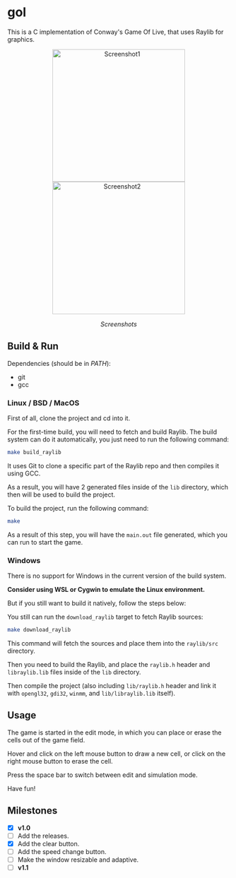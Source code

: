 # gol
This is a C implementation of Conway's Game Of Live, that uses Raylib for graphics.

<div align="center"> 
  <img width="300px" src="https://i.postimg.cc/pXyftt8L/image2.jpg" alt="Screenshot1"/>
   <img width="300px" src="https://i.postimg.cc/MHLjGvRK/image.jpg" alt="Screenshot2"/>
  <i><p>Screenshots</p></i>
</div>

## Build & Run
Dependencies (should be in *PATH*):
- git
- gcc

### Linux / BSD / MacOS
First of all, clone the project and cd into it.

For the first-time build, you will need to fetch and build Raylib.
The build system can do it automatically, you just need to run the following command:

```sh
make build_raylib
```

It uses Git to clone a specific part of the Raylib repo and then compiles it using GCC.

As a result, you will have 2 generated files inside of the `lib` directory, which then will be used to build the project.

To build the project, run the following command:

```sh
make
```

As a result of this step, you will have the `main.out` file generated, which you can run to start the game.

### Windows
There is no support for Windows in the current version of the build system.

**Consider using WSL or Cygwin to emulate the Linux environment.**

But if you still want to build it natively, follow the steps below:

You still can run the `download_raylib` target to fetch Raylib sources:

```sh
make download_raylib
```

This command will fetch the sources and place them into the `raylib/src` directory.

Then you need to build the Raylib, and place the `raylib.h` header and `libraylib.lib` files inside of the `lib` directory.

Then compile the project (also including `lib/raylib.h` header and link it with `opengl32`, `gdi32`, `winmm`, and `lib/libraylib.lib` itself).

## Usage
The game is started in the edit mode, in which you can place or erase the cells out of the game field.

Hover and click on the left mouse button to draw a new cell, or click on the right mouse button to erase the cell.

Press the space bar to switch between edit and simulation mode.

Have fun!

## Milestones
- [x] **v1.0**
- [ ] Add the releases.
- [x] Add the clear button.
- [ ] Add the speed change button.
- [ ] Make the window resizable and adaptive.
- [ ] **v1.1**
